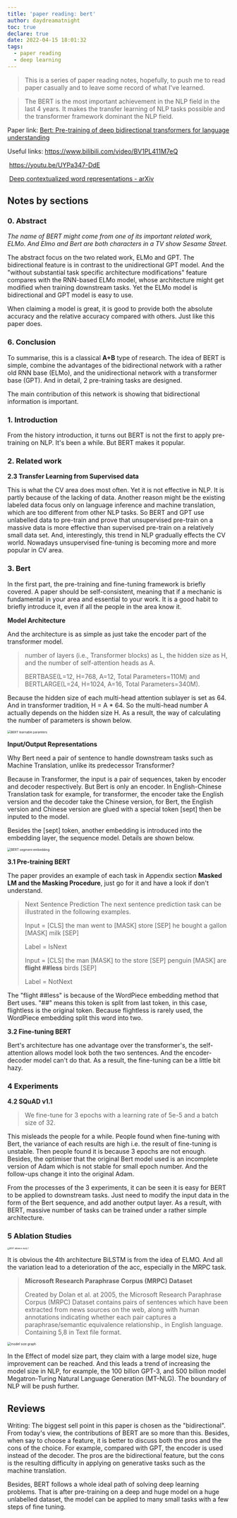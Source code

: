 ```yaml
---
title: 'paper reading: bert'
author: daydreamatnight
toc: true
declare: true
date: 2022-04-15 18:01:32
tags:
  - paper reading
  - deep learning
---
```


> This is a series of paper reading notes, hopefully, to push me to read paper casually and to leave some record of what I've learned.

> The BERT is the most important achievement in the NLP field in the last 4 years. It makes the transfer learning of NLP tasks possible and the transformer framework dominant the NLP field.

<!-- more -->

Paper link: [Bert: Pre-training of deep bidirectional transformers for language understanding](https://arxiv.org/abs/1810.04805)

Useful links: https://www.bilibili.com/video/BV1PL411M7eQ

​					https://youtu.be/UYPa347-DdE

​					[Deep contextualized word representations - arXiv](https://arxiv.org/abs/1802.05365)

## Notes by sections

### 0. Abstract 

*The name of BERT might come from one of its important related work, ELMo. And Elmo and Bert are both characters in a TV show Sesame Street.*

The abstract focus on the two related work, ELMo and GPT. The bidirectional feature is in contrast to the unidirectional GPT model. And the "without substantial task specific architecture modifications" feature compares with the RNN-based ELMo model, whose architecture might get modified when training downstream tasks. Yet the ELMo model is bidirectional and GPT model is easy to use.

When claiming a model is great, it is good to provide both the absolute accuracy and the relative accuracy compared with others. Just like this paper does.

### 6. Conclusion 

To summarise, this is a classical **A+B** type of research. The idea of BERT is simple, combine the advantages of the bidirectional network with a rather old RNN base (ELMo), and the unidirectional network with a transformer base (GPT). And in detail, 2 pre-training tasks are designed. 

The main contribution of this network is showing that bidirectional information is important.

### 1. Introduction

From the history introduction, it turns out BERT is not the first to apply pre-training on NLP. It's been a while. But BERT makes it popular. 

### 2. Related work

**2.3 Transfer Learning from Supervised data**

This is what the CV area does most often. Yet it is not effective in NLP. It is partly because of the lacking of data. Another reason might be the existing labeled data focus only on language inference and machine translation, which are too different from other NLP tasks. So BERT and GPT use unlabelled data to pre-train and prove that unsupervised pre-train on a massive data is more effective than supervised pre-train on a relatively small data set. And, interestingly, this trend in NLP gradually effects the CV world. Nowadays unsupervised fine-tuning is becoming more and more popular in CV area.

### 3. Bert

In the first part, the pre-training and fine-tuning framework is briefly covered. A paper should be self-consistent, meaning that if a mechanic is fundamental in your area and essential to your work. It is a good habit to briefly introduce it, even if all the people in the area know it.

**Model Architecture**

And the architecture is as simple as just take the encoder part of the transformer model.

> number of layers (i.e., Transformer blocks) as L, the hidden size as H, and the number of self-attention heads as A.
>
> BERTBASE(L=12, H=768, A=12, Total Parameters=110M) and BERTLARGE(L=24, H=1024, A=16, Total Parameters=340M).

Because the hidden size of each multi-head attention sublayer is set as 64. And in transformer tradition, H = A * 64. So the multi-head number A actually depends on the hidden size H. As a result, the way of calculating the number of parameters is shown below.

<img src="BERT learnable paramters.png" alt="BERT learnable paramters" style="zoom:48%;" />

**Input/Output Representations**

Why Bert need a pair of sentence to handle downstream tasks such as Machine Translation, unlike its predecessor Transformer?

Because in Transformer, the input is a pair of sequences, taken by encoder and decoder respectively. But Bert is only an encoder. In English-Chinese Translation task for example, for transformer, the encoder take the English version and the decoder take the Chinese version, for Bert, the English version and Chinese version are glued with a special token [sept] then be inputed to the model. 

Besides the [sept] token, another embedding is introduced into the embedding layer, the sequence model. Details are shown below.

<img src="BERT segment embedding.png" alt="BERT segment embedding" style="zoom:50%;" />

**3.1 Pre-training BERT**

The paper provides an example of each task in Appendix section **Masked LM and the Masking Procedure**, just go for it and have a look if don't understand.

> Next Sentence Prediction The next sentence prediction task can be illustrated in the following examples. 
>
> Input = [CLS] the man went to [MASK] store [SEP] he bought a gallon [MASK] milk [SEP] 
>
> Label = IsNext 
>
> Input = [CLS] the man [MASK] to the store [SEP] penguin [MASK] are **flight ##less** birds [SEP] 
>
> Label = NotNext

The "flight ##less" is because of the WordPiece embedding method that Bert uses. "##" means this token is split from last token, in this case, flightless is the original token. Because flightless is rarely used, the WordPiece embedding split this word into two.

**3.2 Fine-tuning BERT**

Bert's architecture has one advantage over the transformer's, the self-attention allows model look both the two sentences. And the encoder-decoder model can't do that. As a result, the fine-tuning can be a little bit hazy.

### 4 Experiments

**4.2 SQuAD v1.1**

> We fine-tune for 3 epochs with a learning rate of 5e-5 and a batch size of 32.

This misleads the people for a while. People found when fine-tuning with Bert, the variance of each results are high i.e. the result of fine-tuning is unstable. Then people found it is because 3 epochs are not enough. Besides, the optimiser that the original Bert model used is an incomplete version of Adam which is not stable for small epoch number. And the follow-ups change it into the original Adam.

From the processes of the 3 experiments, it can be seen it is easy for BERT to be applied to downstream tasks. Just need to modify the input data in the form of the Bert sequence, and add another output layer. As a result, with BERT, massive number of tasks can be trained under a rather simple architecture.

### 5 Ablation Studies

<img src="BERT alibation study 1.png" alt="BERT alibation study 1" style="zoom:30%;" />

It is obvious the 4th architecture BiLSTM is from the idea of ELMO. And all the variation lead to a deterioration of the acc, especially in the MRPC task.

> **Microsoft Research Paraphrase Corpus (MRPC) Dataset**
>
> Created by Dolan et al. at 2005, the Microsoft Research Paraphrase Corpus (MRPC) Dataset contains pairs of sentences which have been extracted from news sources on the web, along with human annotations indicating whether each pair captures a paraphrase/semantic equivalence relationship., in English language. Containing 5,8 in Text file format.



<img src="model size graph.webp" alt="model size graph" style="zoom:50%;" />

In the Effect of model size part, they claim with a large model size, huge improvement can be reached.  And this leads a trend of increasing the model size in NLP, for example, the 100 billon GPT-3, and 500 billion model Megatron-Turing Natural Language Generation (MT-NLG). The boundary of NLP will be push further. 

## Reviews

Writing: The biggest sell point in this paper is chosen as the "bidirectional". From today's view, the contributions of BERT are so more than this. Besides, when say to choose a feature, it is better to discuss both the pros and the cons of the choice. For example, compared with GPT, the encoder is used instead of the decoder. The pros are the bidirectional feature, but the cons is the resulting difficulty in applying on generative tasks such as the machine translation. 

Besides, BERT follows a whole ideal path of solving deep learning problems. That is after pre-training on a deep and huge model on a huge unlabelled dataset, the model can be applied to many small tasks with a few steps of fine tuning.
